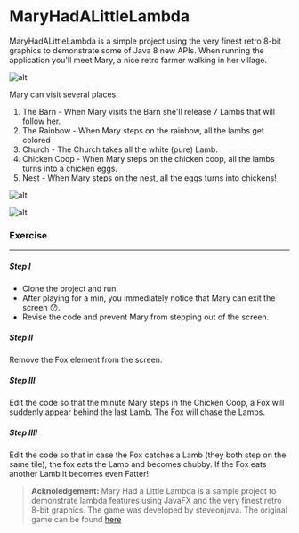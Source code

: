 MaryHadALittleLambda
====================

MaryHadALittleLambda is a simple project using the very finest retro 8-bit graphics to demonstrate some of Java 8 new APIs.
When running the application you'll meet Mary, a nice retro farmer walking in her village.

![alt](https://github.com/udidg/MaryHadALittleLambda/blob/master/docs/images/Mary01.png?raw=true)


Mary can visit several places:
1. The Barn - When Mary visits the Barn she'll release 7 Lambs that will follow her.
2. The Rainbow - When Mary steps on the rainbow, all the lambs get colored
3. Church - The Church takes all the white (pure) Lamb.
4. Chicken Coop - When Mary steps on the chicken coop, all the lambs turns into a chicken eggs.
5. Nest - When Mary steps on the nest, all the eggs turns into chickens!


![alt](https://github.com/udidg/MaryHadALittleLambda/blob/master/docs/images/Mary02.png?raw=true)

![alt](https://github.com/udidg/MaryHadALittleLambda/blob/master/docs/images/Mary03.png?raw=true)




### <i class="icon-file"></i> Exercise
-------------

##### Step I

- Clone the project and run.
- After playing for a min, you immediately notice that Mary can exit the screen 😯.
- Revise the code and prevent Mary from stepping out of the screen.

##### Step II
Remove the Fox element from the screen.

##### Step III
Edit the code so that the minute Mary steps in the Chicken Coop, a Fox will suddenly appear behind the last Lamb.
The Fox will chase the Lambs.

##### Step IIII
Edit the code so that in case the Fox catches a Lamb (they both step on the same tile), the fox eats the Lamb and becomes chubby.
If the Fox eats another Lamb it becomes even Fatter!




> **Acknoledgement:** Mary Had a Little Lambda is a sample project to demonstrate lambda features using JavaFX and the very finest retro 8-bit graphics. The game was developed by steveonjava. The original game can be found [<i class="icon-upload"></i> here](https://github.com/steveonjava/MaryHadALittleLambda)
